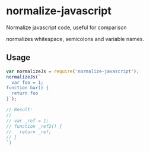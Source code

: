 # normalize-javascript

Normalize javascript code, useful for comparison

normalizes whitespace, semicolons and variable names.

## Usage

```js
var normalizeJs = require('normalize-javascript');
normalizeJs(`
  var foo = 1;
function bar() {
  return foo
}`);

// Result:
//
// var _ref = 1;
// function _ref2() {
//   return _ref;
// }
`)
